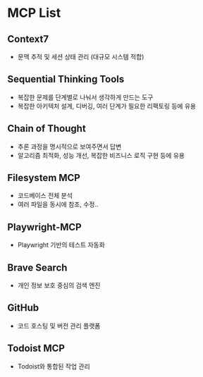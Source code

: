 # MCP List

## Context7

- 문맥 추적 및 세션 상태 관리 (대규모 시스템 적합)

## Sequential Thinking Tools

- 복잡한 문제를 단계별로 나눠서 생각하게 만드는 도구
- 복잡한 아키텍처 설계, 디버깅, 여러 단계가 필요한 리팩토링 등에 유용

## Chain of Thought

- 추론 과정을 명시적으로 보여주면서 답변
- 알고리즘 최적화, 성능 개선, 복잡한 비즈니스 로직 구현 등에 유용

## Filesystem MCP

- 코드베이스 전체 분석
- 여러 파일을 동시에 참조, 수정..

## Playwright-MCP

- Playwright 기반의 테스트 자동화

## Brave Search

- 개인 정보 보호 중심의 검색 엔진

## GitHub

- 코드 호스팅 및 버전 관리 플랫폼

## Todoist MCP

- Todoist와 통합된 작업 관리
